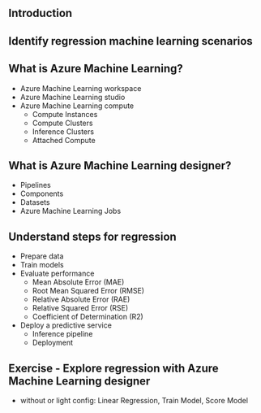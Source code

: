 ## Introduction
## Identify regression machine learning scenarios
## What is Azure Machine Learning?
  - Azure Machine Learning workspace
  - Azure Machine Learning studio
  - Azure Machine Learning compute
    - Compute Instances
    - Compute Clusters
    - Inference Clusters
    - Attached Compute
## What is Azure Machine Learning designer?
  - Pipelines
  - Components
  - Datasets
  - Azure Machine Learning Jobs
## Understand steps for regression
  - Prepare data
  - Train models
  - Evaluate performance
    - Mean Absolute Error (MAE)
    - Root Mean Squared Error (RMSE)
    - Relative Absolute Error (RAE)
    - Relative Squared Error (RSE)
    - Coefficient of Determination (R2)
  - Deploy a predictive service
    - Inference pipeline
    - Deployment
## Exercise - Explore regression with Azure Machine Learning designer
  - without or light config: Linear Regression, Train Model, Score Model